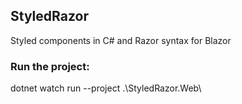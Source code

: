 ## StyledRazor
Styled components in C# and Razor syntax for Blazor

### Run the project:
dotnet watch run --project .\StyledRazor.Web\
